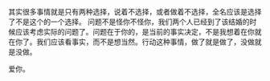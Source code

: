 其实很多事情就是只有两种选择，说着不选择，或者做着不选择，全名应该是选择了不是这个的一个选择。
问题不是怪你不怪你，我们两个人已经到了该结婚的时候应该考虑实际的问题了。问题在于你的，是当前的事实决定，不是我想着在你就在你了。我们应该看事实，而不是想当然。行动这种事情，做了就是做了，没做就是没做。

爱你。
